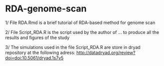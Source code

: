# RDA-genome-scan


1/ File RDA.Rmd is a brief tutorial of RDA-based method for genome scan

2/ File Script_RDA.R is the script used by the author of ... to produce all the results and figures of the study

3/ The simulations used in the file Script_RDA.R are store in dryad repository at the following adress: http://datadryad.org/review?doi=doi:10.5061/dryad.1s7v5
